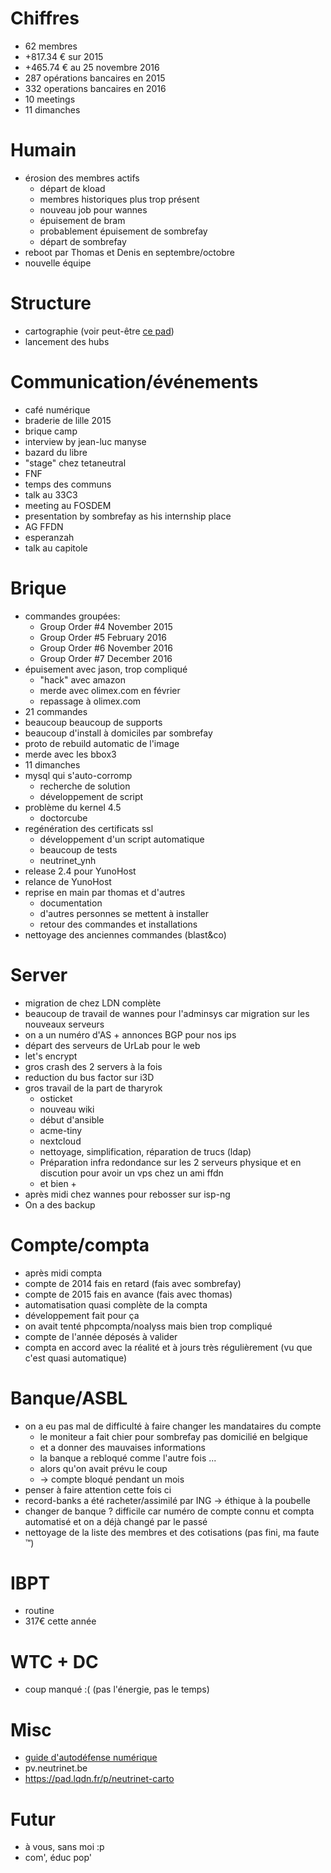 <!-- TITLE: Bilan -->
<!-- SUBTITLE: Bilan de l'année 2015-2016 -->

# Chiffres

* 62 membres
* +817.34 € sur 2015
* +465.74 € au 25 novembre 2016
* 287 opérations bancaires en 2015
* 332 operations bancaires en 2016
* 10 meetings
* 11 dimanches

# Humain
* érosion des membres actifs
  * départ de kload
  * membres historiques plus trop présent
  * nouveau job pour wannes
  * épuisement de bram
  * probablement épuisement de sombrefay
  * départ de sombrefay
* reboot par Thomas et Denis en septembre/octobre
* nouvelle équipe

# Structure

* cartographie (voir peut-être [ce pad](https://pad.lqdn.fr/p/neutrinet-carto))
* lancement des hubs

# Communication/événements
* café numérique
* braderie de lille 2015
* brique camp
* interview by jean-luc manyse
* bazard du libre
* "stage" chez tetaneutral
* FNF
* temps des communs
* talk au 33C3
* meeting au FOSDEM
* presentation by sombrefay as his internship place
* AG FFDN
* esperanzah
* talk au capitole

# Brique

* commandes groupées:
  * Group Order #4 November 2015
  * Group Order #5 February 2016
  * Group Order #6 November 2016
  * Group Order #7 December 2016
* épuisement avec jason, trop compliqué
  * "hack" avec amazon
  * merde avec olimex.com en février
  * repassage à olimex.com
* 21 commandes
* beaucoup beaucoup de supports
* beaucoup d'install à domiciles par sombrefay
* proto de rebuild automatic de l'image
* merde avec les bbox3
* 11 dimanches
* mysql qui s'auto-corromp
  * recherche de solution
  * développement de script
* problème du kernel 4.5
  * doctorcube
* regénération des certificats ssl
  * développement d'un script automatique
  * beaucoup de tests
  * neutrinet\_ynh
* release 2.4 pour YunoHost
* relance de YunoHost
* reprise en main par thomas et d'autres
  * documentation
  * d'autres personnes se mettent à installer
  * retour des commandes et installations
* nettoyage des anciennes commandes (blast\&co)

# Server

* migration de chez LDN complète
* beaucoup de travail de wannes pour l'adminsys car migration sur les nouveaux serveurs
* on a un numéro d'AS + annonces BGP pour nos ips
* départ des serveurs de UrLab pour le web
* let's encrypt
* gros crash des 2 servers à la fois
* reduction du bus factor sur i3D
* gros travail de la part de tharyrok
  * osticket
  * nouveau wiki
  * début d'ansible
  * acme-tiny
  * nextcloud
  * nettoyage, simplification, réparation de trucs (ldap)
  * Préparation infra redondance sur les 2 serveurs physique et en discution pour avoir un vps chez un ami ffdn
  * et bien +
* après midi chez wannes pour rebosser sur isp-ng
* On a des backup

# Compte/compta

* après midi compta
* compte de 2014 fais en retard (fais avec sombrefay)
* compte de 2015 fais en avance (fais avec thomas)
* automatisation quasi complète de la compta
* développement fait pour ça
* on avait tenté phpcompta/noalyss mais bien trop compliqué
* compte de l'année déposés à valider
* compta en accord avec la réalité et à jours très régulièrement (vu que c'est quasi automatique)

# Banque/ASBL

* on a eu pas mal de difficulté à faire changer les mandataires du compte
  * le moniteur a fait chier pour sombrefay pas domicilié en belgique
  * et a donner des mauvaises informations
  * la banque a rebloqué comme l'autre fois ...
  * alors qu'on avait prévu le coup
  * -> compte bloqué pendant un mois
* penser à faire attention cette fois ci
* record-banks a été racheter/assimilé par ING -> éthique à la poubelle
* changer de banque ? difficile car numéro de compte connu et compta automatisé et on a déjà changé par le passé
* nettoyage de la liste des membres et des cotisations (pas fini, ma faute ™)

# IBPT

* routine
* 317€ cette année

# WTC + DC

* coup manqué :( (pas l'énergie, pas le temps)

# Misc

* [guide d'autodéfense numérique](https://guide.boum.org/)
* pv.neutrinet.be
* https://pad.lqdn.fr/p/neutrinet-carto

# Futur

* à vous, sans moi :p
* com', éduc pop'
